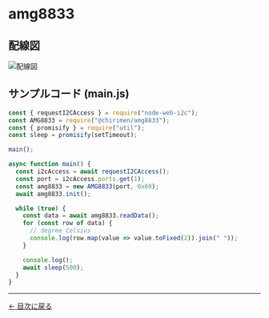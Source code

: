 # amg8833

## 配線図

![配線図](../node-examples/amg8833/schematic.png "schematic")

## サンプルコード (main.js)

```javascript
const { requestI2CAccess } = require("node-web-i2c");
const AMG8833 = require("@chirimen/amg8833");
const { promisify } = require("util");
const sleep = promisify(setTimeout);

main();

async function main() {
  const i2cAccess = await requestI2CAccess();
  const port = i2cAccess.ports.get(1);
  const amg8833 = new AMG8833(port, 0x69);
  await amg8833.init();

  while (true) {
    const data = await amg8833.readData();
    for (const row of data) {
      // degree Celsius
      console.log(row.map(value => value.toFixed(2)).join(" "));
    }

    console.log();
    await sleep(500);
  }
}
```


---
[← 目次に戻る](./index.md)
